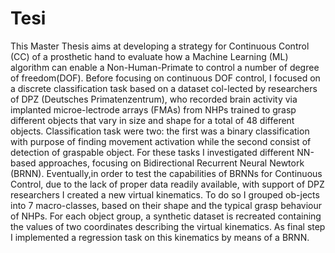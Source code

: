 # Tesi
This Master Thesis aims at developing a strategy for Continuous Control (CC) of a prosthetic hand to evaluate how a Machine Learning (ML) algorithm can enable a Non-Human-Primate to control a number of degree of freedom(DOF). Before focusing on continuous DOF control, I focused on a discrete classification task based on a dataset col-lected by researchers of DPZ (Deutsches Primatenzentrum), who recorded brain activity via implanted microe-lectrode arrays (FMAs) from NHPs trained to grasp different objects that vary in size and shape for a total of 48 different objects. Classification task were two: the first was a binary classification with purpose of finding movement activation while the second consist of detection of graspable object. For these tasks I investigated different NN-based approaches, focusing on Bidirectional Recurrent Neural Newtork (BRNN). Eventually,in order to test the capabilities of BRNNs for Continuous Control, due to the lack of proper data readily available, with support of DPZ researchers I created a new virtual kinematics. To do so I grouped ob-jects into 7 macro-classes, based on their shape and the typical grasp behaviour of NHPs. For each object group, a synthetic dataset is recreated containing the values of two coordinates describing the virtual kinematics. As final step I implemented a regression task on this kinematics by means of a BRNN.
